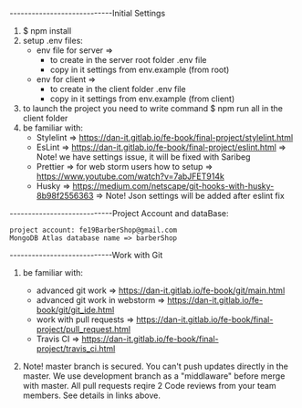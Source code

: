 
----------------------------Initial Settings

1. $ npm install
2. setup .env files:
   * env file for server => 
        - to create in the server root folder .env file
        - copy in it settings from env.example (from root)
   * env for client =>
       - to create in the client folder .env file
       - copy in it settings from env.example (from client)
3. to launch the project you need to write command $ npm run all in the client folder
4. be familiar with:
    - Stylelint => https://dan-it.gitlab.io/fe-book/final-project/stylelint.html
    - EsLint => https://dan-it.gitlab.io/fe-book/final-project/eslint.html => Note! we have settings issue, it will be fixed with Saribeg 
    - Prettier => for web storm users how to setup => https://www.youtube.com/watch?v=7abJFET914k  
    - Husky => https://medium.com/netscape/git-hooks-with-husky-8b98f2556363 => Note! Json settings will be added after eslint fix

----------------------------Project Account and dataBase:

    project account: fe19BarberShop@gmail.com
    MongoDB Atlas database name => barberShop

----------------------------Work with Git 

1. be familiar with:
   - advanced git work => https://dan-it.gitlab.io/fe-book/git/main.html
   - advanced git work in webstorm => https://dan-it.gitlab.io/fe-book/git/git_ide.html
   - work with pull requests => https://dan-it.gitlab.io/fe-book/final-project/pull_request.html  
   - Travis CI => https://dan-it.gitlab.io/fe-book/final-project/travis_ci.html 
    
2. Note! master branch is secured. You can't push updates directly in the master. 
   We use development branch as a "middlaware" before merge with master.
   All pull requests reqire 2 Code reviews from your team members. See details in links above.  
   
   
       